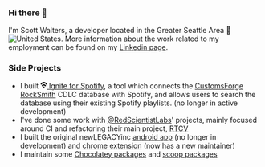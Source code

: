 ### Hi there 👋

I'm Scott Walters, a developer located in the Greater Seattle Area 🌲<img width="13" height="13" alt="United States" src="https://github.githubassets.com/images/icons/emoji/unicode/1f1fa-1f1f8.png?v8">. More information about the work related to my employment can be found on my [Linkedin page](https://linkedin.com/in/scowalt).

### Side Projects

 - I built [<img width="13" height="13" src="res/ignite-for-spotify-icon.png" alt="Ignite for Spotify Logo"> Ignite for Spotify](https://ignite-for-spotify.scowalt.com/), a tool which connects the [CustomsForge](https://customsforge.com/) [RockSmith](https://rocksmith.ubisoft.com/rocksmith/en-us/home/) CDLC database with Spotify, and allows users to search the database using their existing Spotify playlists. (no longer in active development)
 - I've done some work with [@RedScientistLabs](https://github.com/redscientistlabs)' projects, mainly focused around CI and refactoring their main project, [RTCV](https://github.com/redscientistlabs/RTCV)
 - I built the original newLEGACYinc [android app](https://github.com/newLEGACYinc/newLEGACYinc-app) (no longer in development) and [chrome extension](https://github.com/newLEGACYinc/newLEGACYinc-browser) (now has a new maintainer)
 - I maintain some [Chocolatey packages](https://chocolatey.org/profiles/scowalt) and [scoop packages](https://github.com/scowalt/scoop-apps)
